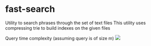 # fast-search
Utility to search phrases through the set of text files
This utility uses compressing trie to build indexes on the given files

Query time complexity (assuming query is of size m)
<img src="https://latex.codecogs.com/gif.latex?O(m)" /> 
